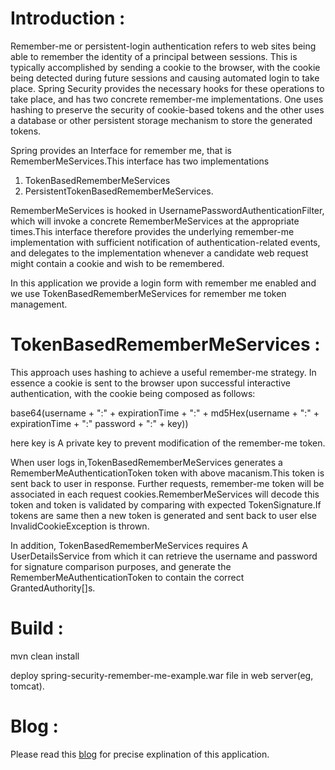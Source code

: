 # Introduction :

Remember-me or persistent-login authentication refers to web sites being able to remember the identity of a principal between sessions. This is typically accomplished by sending a cookie to the browser, with the cookie being detected during future sessions and causing automated login to take place. Spring Security provides the necessary hooks for these operations to take place, and has two concrete remember-me implementations. One uses hashing to preserve the security of cookie-based tokens and the other uses a database or other persistent storage mechanism to store the generated tokens.

Spring provides an Interface for remember me, that is RememberMeServices.This interface has two implementations 

1. TokenBasedRememberMeServices
2. PersistentTokenBasedRememberMeServices.

RememberMeServices is hooked in UsernamePasswordAuthenticationFilter, which will invoke a concrete RememberMeServices at the appropriate times.This interface therefore provides the underlying remember-me implementation with sufficient notification of authentication-related events, and delegates to the implementation whenever a candidate web request might contain a cookie and wish to be remembered.

In this application we provide a login form with remember me enabled and we use TokenBasedRememberMeServices for remember me token management.


# TokenBasedRememberMeServices :

This approach uses hashing to achieve a useful remember-me strategy. In essence a cookie is sent to the browser upon successful interactive authentication, with the cookie being composed as follows:

base64(username + ":" + expirationTime + ":" + md5Hex(username + ":" + expirationTime + ":" password + ":" + key))

here key is A private key to prevent modification of the remember-me token.

When user logs in,TokenBasedRememberMeServices generates a RememberMeAuthenticationToken token with above macanism.This token is sent back to user in response.
Further requests, remember-me token will be associated in each request cookies.RememberMeServices will decode this token and token is validated by comparing with expected TokenSignature.If tokens are same then a new token is generated and sent back to user else InvalidCookieException is thrown.

In addition, TokenBasedRememberMeServices requires A UserDetailsService from which it can retrieve the username and password for signature comparison purposes, and generate the RememberMeAuthenticationToken to contain the correct GrantedAuthority[]s.

# Build :

mvn clean install

deploy spring-security-remember-me-example.war file in web server(eg, tomcat).

# Blog :

Please read this [blog](https://sunilkumarpblog.blogspot.in/2016/01/spring-security-remember-me.html) for precise explination of this application.
